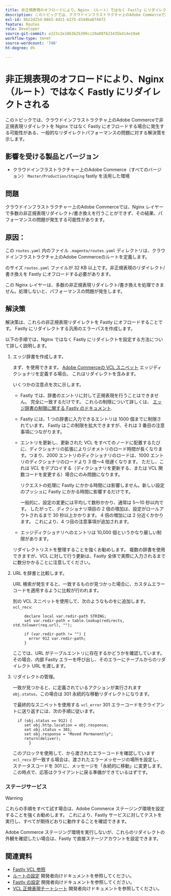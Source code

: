 ```yaml
---
title: 非正規表現のオフロードにより、Nginx （ルート）ではなく Fastly にリダイレクトされる
description: このトピックでは、クラウドインフラストラクチャ上のAdobe Commerceで非正規表現リダイレクトを Nginx ではなく Fastly にオフロードする場合に発生する可能性がある、一般的なリダイレクトパフォーマンスの問題に対する解決策を示します。
exl-id: 8b22d25d-0865-4d21-b275-d344ba8748f2
feature: Routes
role: Developer
source-git-commit: e223c2e1063b25399cc29a087623435b414e19a6
workflow-type: tm+mt
source-wordcount: '740'
ht-degree: 0%

---
```


# 非正規表現のオフロードにより、Nginx （ルート）ではなく Fastly にリダイレクトされる

このトピックでは、クラウドインフラストラクチャ上のAdobe Commerceで非正規表現リダイレクトを Nginx ではなく Fastly にオフロードする場合に発生する可能性がある、一般的なリダイレクトパフォーマンスの問題に対する解決策を示します。

## 影響を受ける製品とバージョン

* クラウドインフラストラクチャー上のAdobe Commerce（すべてのバージョン） `Master/Production/Staging` fastly を活用した環境

## 問題

クラウドインフラストラクチャー上のAdobe Commerceでは、Nginx レイヤーで多数の非正規表現リダイレクト/書き換えを行うことができず、その結果、パフォーマンスの問題が発生する可能性があります。

## 原因：

この `routes.yaml` 内のファイル `.magento/routes.yaml` ディレクトリは、クラウドインフラストラクチャ上のAdobe Commerceのルートを定義します。

のサイズ `routes.yaml` ファイルが 32 KB 以上です。非正規表現のリダイレクト/書き換えを Fastly にオフロードする必要があります。

この Nginx レイヤーは、多数の非正規表現リダイレクト/書き換えを処理できません。処理しないと、パフォーマンスの問題が発生します。

## 解決策

解決策は、これらの非正規表現リダイレクトを Fastly にオフロードすることです。 Fastly にリダイレクトする汎用のエラーパスを作成します。

以下の手順では、Nginx ではなく Fastly にリダイレクトを設定する方法について詳しく説明します。

1. エッジ辞書を作成します。

   まず、を使用できます。 [Adobe Commerceの VCL スニペット](/docs/commerce-cloud-service/user-guide/cdn/custom-vcl-snippets/fastly-vcl-custom-snippets.html) エッジディクショナリを定義する場合。 これはリダイレクトを含みます。

   いくつかの注意点を次に示します。

   * Fastly では、辞書のエントリに対して正規表現を行うことはできません。 完全に一致するだけです。 これらの制限について詳しくは、 [エッジ辞書の制限に関する Fastly のドキュメント](https://docs.fastly.com/guides/edge-dictionaries/about-edge-dictionaries#limitations-and-considerations).
   * Fastly には、1 つの辞書に入力できるエントリは 1000 個までに制限されています。 Fastly はこの制限を拡大できますが、それは 3 番目の注意事項につながります。
   * エントリを更新し、更新された VCL をすべてのノードに配置するたびに、ディクショナリの拡張によりジオメトリのロード時間が長くなります。つまり、2000 エントリのディクショナリのロードは、1000 エントリのディクショナリのロードより 3 倍～4 倍遅くなります。 ただし、これは VCL をデプロイする（ディクショナリを更新する、または VCL 関数コードを変更する）場合にのみ問題になります。

     リクエストの処理に Fastly にかかる時間には影響しません。新しい設定のプッシュに Fastly にかかる時間に影響するだけです。

     一般的に、設定の変更には平均して数秒かかり、通常は 5～10 秒以内です。 したがって、ディクショナリ項目の 2 倍の増加は、設定がロールアウトされるまで 30 秒以上かかります。 4 倍の増加には 2 分近くかかります。 これにより、4 つ目の注意事項が追加されます。

   * エッジディクショナリへのエントリは 10,000 個というかなり厳しい制限があります。

   リダイレクトリストを整理することを強くお勧めします。 複数の辞書を使用できますが、VCL に対して行う更新は、Fastly 全体で実際に入力されるまでに数分かかることに注意してください。

1. URL を辞書と比較します。

   URL 検索が発生すると、一致するものが見つかった場合に、カスタムエラーコードを適用するように比較が行われます。

   別の VCL スニペットを使用して、次のようなものをに追加します。 `vcl_recv`:

   ```
        declare local var.redir-path STRING;
        set var.redir-path = table.lookup(redirects, std.tolower(req.url), "");
   
        if (var.redir-path != "") {
          error 912 var.redir-path;
        }
   ```

   ここでは、URL がテーブルエントリに存在するかどうかを確認しています。 その場合、内部 Fastly エラーを呼び出し、そのエラーにテーブルからのリダイレクト URL を渡します。

1. リダイレクトの管理。

   一致が見つかると、に定義されているアクションが実行されます `obj.status`、この場合は 301 永続的な移動リダイレクトになります。

   で最終的なスニペットを使用する `vcl_error` 301 エラーコードをクライアントに送り返すには、次の手順に従います。

   ```
     if (obj.status == 912) {
        set obj.http.location = obj.response;
        set obj.status = 301;
        set obj.response = "Moved Permanently";
        return(deliver);
          }
   ```

   このブロックを使用して、から渡されたエラーコードを確認しています `vcl_recv` が一致する場合は、渡されたエラーメッセージの場所を設定し、ステータスコードを 301 に、メッセージを「永続的に移動」に変更します。 この時点で、応答はクライアントに戻る準備ができているはずです。

### ステージサービス

>[!WARNING]
>
>これらの手順をすべて試す場合は、Adobe Commerce ステージング環境を設定することを強くお勧めします。 これにより、Fastly サービスに対してテストを実行し、すべてが期待どおりに動作することを確認できます。

Adobe Commerce ステージング環境を実行しないが、これらのリダイレクトの外観を確認したい場合は、Fastly で直接ステージアカウントを設定できます。

## 関連資料

* [Fastly VCL 参照](https://docs.fastly.com/vcl/)
* [ルートの設定](/docs/commerce-cloud-service/user-guide/configure/routes/routes-yaml.html) 開発者向けドキュメントを参照してください。
* [Fastly の設定](/docs/commerce-cloud-service/user-guide/cdn/setup-fastly/fastly-configuration.html) 開発者向けドキュメントを参照してください。
* [VCL 正規表現チートシート](https://docs.fastly.com/en/guides/vcl-regular-expression-cheat-sheet) 開発者向けドキュメントを参照してください。
